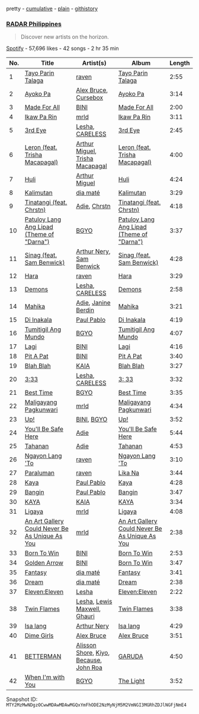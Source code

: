 pretty - [cumulative](/playlists/cumulative/37i9dQZF1DWVp4cWdnm5ws.md) - [plain](/playlists/plain/37i9dQZF1DWVp4cWdnm5ws) - [githistory](https://github.githistory.xyz/mackorone/spotify-playlist-archive/blob/main/playlists/plain/37i9dQZF1DWVp4cWdnm5ws)

### [RADAR Philippines](https://open.spotify.com/playlist/37i9dQZF1DWVp4cWdnm5ws)

> Discover new artists on the horizon.

[Spotify](https://open.spotify.com/user/spotify) - 57,696 likes - 42 songs - 2 hr 35 min

| No. | Title | Artist(s) | Album | Length |
|---|---|---|---|---|
| 1 | [Tayo Parin Talaga](https://open.spotify.com/track/5Vpb78jHDtObL7BSvcuiUn) | [raven](https://open.spotify.com/artist/3Dr5ezvDdYsycy1gfaZWSL) | [Tayo Parin Talaga](https://open.spotify.com/album/0l8XANffH6H749BxHExgDk) | 2:55 |
| 2 | [Ayoko Pa](https://open.spotify.com/track/6WauTGPc48jOCF4HfQU9DU) | [Alex Bruce](https://open.spotify.com/artist/65896yX3ZMa0af70HRYNVX), [Cursebox](https://open.spotify.com/artist/52REqNdtIQAapIZ4WEwBVg) | [Ayoko Pa](https://open.spotify.com/album/0Ke3mRgrGs6GM7Q8FQJdLZ) | 3:14 |
| 3 | [Made For All](https://open.spotify.com/track/6Qc9WXhHeRV5RlSdR72DNo) | [BINI](https://open.spotify.com/artist/7tNO3vJC9zlHy2IJOx34ga) | [Made For All](https://open.spotify.com/album/0SOSnP1ZoEnNwRg3ioo4C7) | 2:00 |
| 4 | [Ikaw Pa Rin](https://open.spotify.com/track/4z7xboLD3PqY9dOUscS2ly) | [mrld](https://open.spotify.com/artist/31fsDbpNPKe346urriO4ma) | [Ikaw Pa Rin](https://open.spotify.com/album/6yoXzcdZwga0Gqmmqkvz1k) | 3:11 |
| 5 | [3rd Eye](https://open.spotify.com/track/1Rmg6e9FO4C0RLtXpFtA4G) | [Lesha](https://open.spotify.com/artist/796yJgEbZmYnqJKvWNfeIi), [CARELESS](https://open.spotify.com/artist/6ZPADYpgSS0VwqZPJeX54p) | [3rd Eye](https://open.spotify.com/album/4AD7IVbMSuXMZWES5pZCKg) | 2:45 |
| 6 | [Leron \(feat\. Trisha Macapagal\)](https://open.spotify.com/track/0S9E3lwPotusU4QRVVg2wC) | [Arthur Miguel](https://open.spotify.com/artist/2Ev7vtPI38BE2kQvwmH4ce), [Trisha Macapagal](https://open.spotify.com/artist/6oF9fOWX7L88hNPKqWzB0O) | [Leron \(feat\. Trisha Macapagal\)](https://open.spotify.com/album/0OVWJZkcHFVCzGuTw8Lauw) | 4:00 |
| 7 | [Huli](https://open.spotify.com/track/3fWRjcmyiuRIodbyHH2c7A) | [Arthur Miguel](https://open.spotify.com/artist/2Ev7vtPI38BE2kQvwmH4ce) | [Huli](https://open.spotify.com/album/0ER3BPTPVNeIEh6MN9H3Lf) | 4:24 |
| 8 | [Kalimutan](https://open.spotify.com/track/1degd7Nhtw4z6zt8y6KwDZ) | [dia maté](https://open.spotify.com/artist/4UcpNyDTbuLdGygQNjuXfd) | [Kalimutan](https://open.spotify.com/album/4abIbIvI6BG7uRdrUocI1D) | 3:29 |
| 9 | [Tinatangi \(feat\. Chrstn\)](https://open.spotify.com/track/5Pgssd39LAfVsR9gvUVwU7) | [Adie](https://open.spotify.com/artist/1DlYnIiliftt6R21Y5NOW2), [Chrstn](https://open.spotify.com/artist/2YwTbSBUyNZTdv39z5pJNW) | [Tinatangi \(feat\. Chrstn\)](https://open.spotify.com/album/2blX1IaoX5oHe8dNb06MbE) | 4:18 |
| 10 | [Patuloy Lang Ang Lipad \(Theme of "Darna"\)](https://open.spotify.com/track/6SCLUJuq19QSacE4oXqoqG) | [BGYO](https://open.spotify.com/artist/10bk3EHVC30yi6F10nmvL8) | [Patuloy Lang Ang Lipad \(Theme of "Darna"\)](https://open.spotify.com/album/5ARQNT6Vq4Rvq5cXy8M8CQ) | 3:37 |
| 11 | [Sinag \(feat\. Sam Benwick\)](https://open.spotify.com/track/5DARNIgi6aaJxGD5SKAUal) | [Arthur Nery](https://open.spotify.com/artist/7uDdl5V5AETSFY7K3muu22), [Sam Benwick](https://open.spotify.com/artist/2Zsn09Mt6kHdipblDeVaF9) | [Sinag \(feat\. Sam Benwick\)](https://open.spotify.com/album/4gBNPqTdgUJr2Box5PO8WM) | 4:28 |
| 12 | [Hara](https://open.spotify.com/track/7w92fQPnMISlyjKdkgnBjs) | [raven](https://open.spotify.com/artist/3Dr5ezvDdYsycy1gfaZWSL) | [Hara](https://open.spotify.com/album/79vrG3mCNVQaV5oQLPf1fr) | 3:29 |
| 13 | [Demons](https://open.spotify.com/track/7w0GhApB7RA7DrJACVwvaN) | [Lesha](https://open.spotify.com/artist/796yJgEbZmYnqJKvWNfeIi), [CARELESS](https://open.spotify.com/artist/6ZPADYpgSS0VwqZPJeX54p) | [Demons](https://open.spotify.com/album/6s9DNbcTdOHtTpGKnlbr5b) | 2:58 |
| 14 | [Mahika](https://open.spotify.com/track/47sq83n5WN22ZzYnGn8aTy) | [Adie](https://open.spotify.com/artist/1DlYnIiliftt6R21Y5NOW2), [Janine Berdin](https://open.spotify.com/artist/4qPhnQfRgdgcZEdXgENOnr) | [Mahika](https://open.spotify.com/album/3WaVt2pLL12vKhAwQgKld4) | 3:21 |
| 15 | [Di Inakala](https://open.spotify.com/track/3o7dXlwWMntfxjkaqSRIkZ) | [Paul Pablo](https://open.spotify.com/artist/5GB0qrWq0mz2OanyfhXGp0) | [Di Inakala](https://open.spotify.com/album/6d0nKflenfco7FBVhksUtW) | 4:19 |
| 16 | [Tumitigil Ang Mundo](https://open.spotify.com/track/5fuBcv4rZP0mtjNSj3UPsk) | [BGYO](https://open.spotify.com/artist/10bk3EHVC30yi6F10nmvL8) | [Tumitigil Ang Mundo](https://open.spotify.com/album/2Jg15zG5g9QnXZT0O1Wjjj) | 4:07 |
| 17 | [Lagi](https://open.spotify.com/track/6nyr7jWOZb86Kzjj34buF8) | [BINI](https://open.spotify.com/artist/7tNO3vJC9zlHy2IJOx34ga) | [Lagi](https://open.spotify.com/album/6r0CiOvFP21ea0kuAjorcj) | 4:16 |
| 18 | [Pit A Pat](https://open.spotify.com/track/79KjJGfIVfbkwHBxHqohTT) | [BINI](https://open.spotify.com/artist/7tNO3vJC9zlHy2IJOx34ga) | [Pit A Pat](https://open.spotify.com/album/6dFBPAA4Ip65F50LOKwwDD) | 3:40 |
| 19 | [Blah Blah](https://open.spotify.com/track/3keEpyhWEE4FCAEHXZDcPb) | [KAIA](https://open.spotify.com/artist/5UWPjwwieMFFohWLHe4Usy) | [Blah Blah](https://open.spotify.com/album/31kpkJ759PVIOlUOZEONrR) | 3:27 |
| 20 | [3:33](https://open.spotify.com/track/55rICajyesqUiny8nmtioj) | [Lesha](https://open.spotify.com/artist/796yJgEbZmYnqJKvWNfeIi), [CARELESS](https://open.spotify.com/artist/6ZPADYpgSS0VwqZPJeX54p) | [3: 33](https://open.spotify.com/album/4cIP6UY95sLoJuMM6JQKdI) | 3:32 |
| 21 | [Best Time](https://open.spotify.com/track/0EUhMQB6Ct1AT0mBBOZsTp) | [BGYO](https://open.spotify.com/artist/10bk3EHVC30yi6F10nmvL8) | [Best Time](https://open.spotify.com/album/3HQ1Ns14lMczw62mIU36h3) | 3:35 |
| 22 | [Maligayang Pagkunwari](https://open.spotify.com/track/11s7b3qNczlmVO0LT3PPte) | [mrld](https://open.spotify.com/artist/31fsDbpNPKe346urriO4ma) | [Maligayang Pagkunwari](https://open.spotify.com/album/0NqV5yJbP7ngiQPY91J9dj) | 4:34 |
| 23 | [Up!](https://open.spotify.com/track/7aii4AQA1uyyzGcfqtApy1) | [BINI](https://open.spotify.com/artist/7tNO3vJC9zlHy2IJOx34ga), [BGYO](https://open.spotify.com/artist/10bk3EHVC30yi6F10nmvL8) | [Up!](https://open.spotify.com/album/7w4JTsBGb2znmXyNhpaWmN) | 3:52 |
| 24 | [You'll Be Safe Here](https://open.spotify.com/track/4whLOE7hwNIAykoMcSZmvO) | [Adie](https://open.spotify.com/artist/1DlYnIiliftt6R21Y5NOW2) | [You'll Be Safe Here](https://open.spotify.com/album/32jPh5iI4WfK1bbSrPkBZM) | 5:44 |
| 25 | [Tahanan](https://open.spotify.com/track/5CUQnKjA6nlteCnxMKsjIu) | [Adie](https://open.spotify.com/artist/1DlYnIiliftt6R21Y5NOW2) | [Tahanan](https://open.spotify.com/album/77pn87cuqQjBr9mb5H3mPE) | 4:53 |
| 26 | [Ngayon Lang 'To](https://open.spotify.com/track/0V4mByDGbFjeKQ2ufzq2OI) | [raven](https://open.spotify.com/artist/3Dr5ezvDdYsycy1gfaZWSL) | [Ngayon Lang 'To](https://open.spotify.com/album/4yWaadPMM1qAWyrafzP4lM) | 3:10 |
| 27 | [Paraluman](https://open.spotify.com/track/7IWeNrIjl2QvobVaI9Wyk4) | [raven](https://open.spotify.com/artist/3Dr5ezvDdYsycy1gfaZWSL) | [Lika Na](https://open.spotify.com/album/32gHhEVce6B4IM3Du9xh89) | 3:44 |
| 28 | [Kaya](https://open.spotify.com/track/79o5nlwnNk8oiK1cR6YC5i) | [Paul Pablo](https://open.spotify.com/artist/5GB0qrWq0mz2OanyfhXGp0) | [Kaya](https://open.spotify.com/album/1domLnNrgElxmpiDSSCYaC) | 4:28 |
| 29 | [Bangin](https://open.spotify.com/track/0ZVXBU8LCG0HutT5Oa8eI4) | [Paul Pablo](https://open.spotify.com/artist/5GB0qrWq0mz2OanyfhXGp0) | [Bangin](https://open.spotify.com/album/1v0xYbW5NagAzjMeBWIM5A) | 3:47 |
| 30 | [KAYA](https://open.spotify.com/track/4ggRHB5BGvMZxrguwEetCG) | [KAIA](https://open.spotify.com/artist/5UWPjwwieMFFohWLHe4Usy) | [KAYA](https://open.spotify.com/album/4YMx09McQ7PzUpBufPTcit) | 3:34 |
| 31 | [Ligaya](https://open.spotify.com/track/4IeuTj1pEHuL9vJSiEqEfR) | [mrld](https://open.spotify.com/artist/31fsDbpNPKe346urriO4ma) | [Ligaya](https://open.spotify.com/album/0ccUyUkrIynFO5USku5IHH) | 4:08 |
| 32 | [An Art Gallery Could Never Be As Unique As You](https://open.spotify.com/track/22Nd3GuO7sHopPjdKccRcq) | [mrld](https://open.spotify.com/artist/31fsDbpNPKe346urriO4ma) | [An Art Gallery Could Never Be As Unique As You](https://open.spotify.com/album/0FRaoawfqep3bJcCqcQZpD) | 2:38 |
| 33 | [Born To Win](https://open.spotify.com/track/0zTmcNKTKyxMohxIvjpIAV) | [BINI](https://open.spotify.com/artist/7tNO3vJC9zlHy2IJOx34ga) | [Born To Win](https://open.spotify.com/album/61S9dOljMoxlArx68sMYdo) | 2:53 |
| 34 | [Golden Arrow](https://open.spotify.com/track/3GYrHsq8M1hc7G6P0OP4R8) | [BINI](https://open.spotify.com/artist/7tNO3vJC9zlHy2IJOx34ga) | [Born To Win](https://open.spotify.com/album/61S9dOljMoxlArx68sMYdo) | 3:47 |
| 35 | [Fantasy](https://open.spotify.com/track/4rbF4dsT1wGGBfzYD5QvlY) | [dia maté](https://open.spotify.com/artist/4UcpNyDTbuLdGygQNjuXfd) | [Fantasy](https://open.spotify.com/album/1c6rZYnAwbqtP143pk75SL) | 3:41 |
| 36 | [Dream](https://open.spotify.com/track/4nQvPAV3gGFsOMSfQPdOT8) | [dia maté](https://open.spotify.com/artist/4UcpNyDTbuLdGygQNjuXfd) | [Dream](https://open.spotify.com/album/1JsToJpmZ9t5GTJcSladwB) | 2:38 |
| 37 | [Eleven:Eleven](https://open.spotify.com/track/5DqYDCnrEsn1XwcvgFnzuY) | [Lesha](https://open.spotify.com/artist/796yJgEbZmYnqJKvWNfeIi) | [Eleven:Eleven](https://open.spotify.com/album/6zHBS4tfhaCbt3MtpIh88I) | 2:22 |
| 38 | [Twin Flames](https://open.spotify.com/track/0l0m2RjO5KtBl2fZ4CgmiT) | [Lesha](https://open.spotify.com/artist/796yJgEbZmYnqJKvWNfeIi), [Lewis Maxwell](https://open.spotify.com/artist/5OsuXDA4kXucz8ZFujKr5T), [Ghauri](https://open.spotify.com/artist/43EGUEg0Wg5ahrwhW38qlv) | [Twin Flames](https://open.spotify.com/album/3fgOfjLn4w1J9fmVUJdNEp) | 3:38 |
| 39 | [Isa lang](https://open.spotify.com/track/0HAG6nIiEKd75yGpovuSJQ) | [Arthur Nery](https://open.spotify.com/artist/7uDdl5V5AETSFY7K3muu22) | [Isa lang](https://open.spotify.com/album/09S77IK5S0vxVF0DfwSohF) | 4:29 |
| 40 | [Dime Girls](https://open.spotify.com/track/5PxDyfqi8WA1j8irV3f2ks) | [Alex Bruce](https://open.spotify.com/artist/65896yX3ZMa0af70HRYNVX) | [Alex Bruce](https://open.spotify.com/album/7c6dDiWcYxOAAoWn358ZyB) | 3:51 |
| 41 | [BETTERMAN](https://open.spotify.com/track/60jYOyxr1FHGFnofoIXPCq) | [Alisson Shore](https://open.spotify.com/artist/4HPuFCMUiNcV4f3ew0flbZ), [Kiyo](https://open.spotify.com/artist/6gcteR920pLEynlHzjSRYd), [Because](https://open.spotify.com/artist/0n4a5imdLBN24fIrBWoqrv), [John Roa](https://open.spotify.com/artist/2U5mF0PZqGu6glnz55yY0y) | [GARUDA](https://open.spotify.com/album/4xyf45M38hJVUA0esmu7ks) | 4:50 |
| 42 | [When I'm with You](https://open.spotify.com/track/7cUL0JOx3w4uvhEkZJlQam) | [BGYO](https://open.spotify.com/artist/10bk3EHVC30yi6F10nmvL8) | [The Light](https://open.spotify.com/album/221mR3WaKt3P8PVSbTiZqj) | 3:52 |

Snapshot ID: `MTY2MzMwNDgzOCwwMDAwMDAwMGQxYmFhODE2NzMyNjM5M2VmNGI3MGRhZDJlNGFjNmE4`
